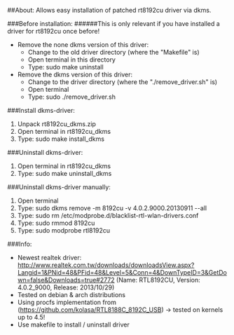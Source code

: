 ##About:
Allows easy installation of patched rt8192cu driver via dkms.

###Before installation:
######This is only relevant if you have installed a driver for rt8192cu once before!
- Remove the none dkms version of this driver:
  - Change to the old driver directory (where the "Makefile" is)
  - Open terminal in this directory
  - Type: sudo make uninstall
- Remove the dkms version of this driver:
  - Change to the driver directory (where the "./remove_driver.sh" is)
  - Open terminal
  - Type: sudo ./remove_driver.sh

###Install dkms-driver:
1. Unpack rt8192cu_dkms.zip
2. Open terminal in rt8192cu_dkms
3. Type: sudo make install_dkms

###Uninstall dkms-driver:
1. Open terminal in rt8192cu_dkms
2. Type: sudo make uninstall_dkms

###Uninstall dkms-driver manually:
1. Open terminal
2. Type: sudo dkms remove -m 8192cu -v 4.0.2.9000.20130911 --all
3. Type: sudo rm /etc/modprobe.d/blacklist-rtl-wlan-drivers.conf
4. Type: sudo rmmod 8192cu
5. Type: sudo modprobe rtl8192cu

###Info:
- Newest realtek driver: http://www.realtek.com.tw/downloads/downloadsView.aspx?Langid=1&PNid=48&PFid=48&Level=5&Conn=4&DownTypeID=3&GetDown=false&Downloads=true#2772 (Name: RTL8192CU, Version: 4.0.2_9000, Release: 2013/10/29)
- Tested on debian & arch distributions
- Using procfs implementation from (https://github.com/kolasa/RTL8188C_8192C_USB) -> tested on kernels up to 4.5!
- Use makefile to install / uninstall driver
